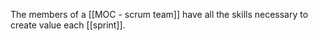 The members of a [[MOC - scrum team]] have all the skills necessary to create value each [[sprint]].